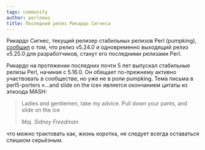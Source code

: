 ```yaml
---
tags: community
author: perlnews
title: Последний релиз Рикардо Сигнеса
---
```

Рикардо Сигнес, текущий релизер стабильных релизов Perl (pumpking),
[сообщил](http://permalink.gmane.org/gmane.comp.lang.perl.perl5.porters/158061)
о том, что релиз v5.24.0 и одновременно выходящий релиз v5.25.0 для
разработчиков, станут его последними релизами Perl.

Рикардо на протяжении последних почти 5 лет выпускал стабильные релизы Perl,
начиная c 5.16.0. Он обещает по-прежнему активно участвовать в сообществе, но
уже не в роли pumpking. Тема письма в perl5-porters «...and slide on the ice»
является окончанием цитаты из эпизода MASH:

> Ladies and gentlemen, take my advice. Pull down your pants, and slide on the
> ice
> 
> _Maj. Sidney Freedman_

что можно трактовать как, жизнь коротка, не следует всегда оставаться слишком
серьёзным.
